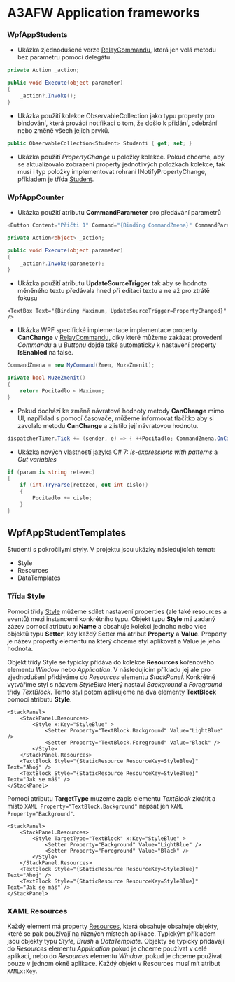 # A3AFW Application frameworks

### WpfAppStudents 

  - Ukázka zjednodušené verze [RelayCommandu](https://github.com/ekral/A3AFW/blob/master/WpfAppStudents/RelayCommand.cs), která jen volá metodu bez parametru pomocí delegátu.
```c#
private Action _action;  

public void Execute(object parameter)
{
    _action?.Invoke();
}
```
- Ukázka použití kolekce ObservableCollection jako typu property pro bindování, která provádí notifikaci o tom, že došlo k přidání, odebrání nebo změně všech jejich prvků. 

```c#
public ObservableCollection<Student> Studenti { get; set; }
```

- Ukázka použití *PropertyChange* u položky kolekce. Pokud chceme, aby se aktualizovalo zobrazení property jednotlivých položkách kolekce, tak musí i typ položky implementovat rohraní INotifyPropertyChange, příkladem je třída [Student](https://github.com/ekral/A3AFW/blob/master/WpfAppStudents/Student.cs).
### WpfAppCounter

- Ukázka použití atributu **CommandParameter** pro předávání parametrů
```c#
<Button Content="Přičti 1" Command="{Binding CommandZmena}" CommandParameter="1" />

```

```c#
private Action<object> _action;

public void Execute(object parameter)
{
    _action?.Invoke(parameter);
}
```

- Ukázka použití atributu **UpdateSourceTrigger** tak aby se hodnota měněného textu předávala hned při editaci textu a ne až pro ztrátě fokusu
```XAML
<TextBox Text="{Binding Maximum, UpdateSourceTrigger=PropertyChanged}" />
```
- Ukázka WPF specifické implementace implementace property **CanChange** v [RelayCommandu](https://github.com/ekral/A3AFW/blob/master/WpfAppCounter/MyCommand.cs), díky které můžeme zakázat provedení *Commandu* a u *Buttonu* dojde také automaticky k nastavení property **IsEnabled** na false. 
  
```c#
CommandZmena = new MyCommand(Zmen, MuzeZmenit);

private bool MuzeZmenit()
{
    return Pocitadlo < Maximum;
}
```
- Pokud dochází ke změně návratové hodnoty metody **CanChange** mimo UI, například s pomocí časovače, můžeme informovat tlačítko aby si zavolalo metodu **CanChange** a zjistilo její návratovou hodnotu.
```c#
dispatcherTimer.Tick += (sender, e) => { ++Pocitadlo; CommandZmena.OnCanExecuteChanged(); };
```
- Ukázka nových vlastností jazyka C# 7: *Is-expressions with patterns* a *Out variables* 
```c#
if (param is string retezec)
{
    if (int.TryParse(retezec, out int cislo))
    {
        Pocitadlo += cislo;
    }
}
```
## WpfAppStudentTemplates
Studenti s pokročilymi styly. V projektu jsou ukázky následujících témat:
- Style
- Resources
- DataTemplates

### Třída Style
Pomocí třídy [Style](https://docs.microsoft.com/en-us/dotnet/api/system.windows.style?view=netframework-4.7.1) můžeme sdílet nastavení properties (ale také resources a eventů) mezi instancemi konkrétního typu. Objekt typu **Style** má zadaný zázev pomocí atributu **x:Name** a obsahuje kolekci jednoho nebo více objektů typu **Setter**, kdy každý Setter má atribut **Property** a **Value**. Property je název property elementu na který chceme styl aplikovat a Value je jeho hodnota.

Objekt třídy Style se typicky přidáva do kolekce **Resources** kořenového elementu *Window* nebo *Application*. V následujícím příkladu jej ale pro zjednodušení přidáváme do *Resources* elementu *StackPanel*. Konkrétně vytváříme styl s názvem *StyleBlue* který nastaví *Background* a *Foreground* třídy *TextBlock*. Tento styl potom aplikujeme na dva elementy **TextBlock** pomocí atributu **Style**.
```XAML
<StackPanel>
    <StackPanel.Resources>
        <Style x:Key="StyleBlue" >
            <Setter Property="TextBlock.Background" Value="LightBlue" />
            <Setter Property="TextBlock.Foreground" Value="Black" />
        </Style>
    </StackPanel.Resources>
    <TextBlock Style="{StaticResource ResourceKey=StyleBlue}" Text="Ahoj" />
    <TextBlock Style="{StaticResource ResourceKey=StyleBlue}" Text="Jak se máš" />
</StackPanel>
```
Pomocí atributu **TargetType** muzeme zapis elementu *TextBlock* zkrátit a místo ```XAML Property="TextBlock.Background"``` napsat jen ```XAML Property="Background"```.
```XAML
<StackPanel>
    <StackPanel.Resources>
        <Style TargetType="TextBlock" x:Key="StyleBlue" >
            <Setter Property="Background" Value="LightBlue" />
            <Setter Property="Foreground" Value="Black" />
        </Style>
    </StackPanel.Resources>
    <TextBlock Style="{StaticResource ResourceKey=StyleBlue}" Text="Ahoj" />
    <TextBlock Style="{StaticResource ResourceKey=StyleBlue}" Text="Jak se máš" />
</StackPanel>
```
### XAML Resources
Každý element má property [Resources](https://docs.microsoft.com/en-us/dotnet/framework/wpf/advanced/xaml-resources#styles-datatemplates-and-implicit-keys), která obsahuje obsahuje objekty, které se pak používají na různých místech aplikace. Typickým příkladem jsou objekty typu *Style*, *Brush* a *DataTemplate*. Objekty se typicky přidávájí do *Resources* elementu *Application* pokud je chceme používat v celé aplikaci, nebo do *Resources* elementu *Window*, pokud je chceme používat pouze v jednom okně aplikace. Každý objekt v Resources musí mít atribut ```XAMLx:Key```.
